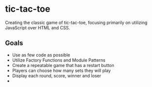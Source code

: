 # tic-tac-toe

Creating the classic game of tic-tac-toe, focusing primarily on utilizing JavaScript over HTML and CSS. 

## Goals 

- Use as few code as possible
- Utilize Factory Functions and Module Patterns
- Create a repeatable game that has a restart button
- Players can choose how many sets they will play
- Display each round, score, winner and loser
- 